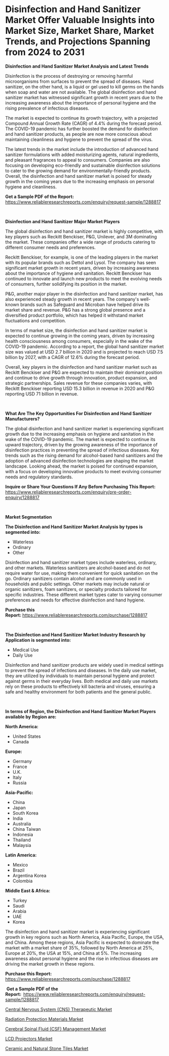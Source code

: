 <p><h1>Disinfection and Hand Sanitizer Market Offer Valuable Insights into Market Size, Market Share, Market Trends, and Projections Spanning from 2024 to 2031</h1></p><p><strong>Disinfection and Hand Sanitizer Market Analysis and Latest Trends</strong></p>
<p><p>Disinfection is the process of destroying or removing harmful microorganisms from surfaces to prevent the spread of diseases. Hand sanitizer, on the other hand, is a liquid or gel used to kill germs on the hands when soap and water are not available. The global disinfection and hand sanitizer market has witnessed significant growth in recent years due to the increasing awareness about the importance of personal hygiene and the rising prevalence of infectious diseases. </p><p>The market is expected to continue its growth trajectory, with a projected Compound Annual Growth Rate (CAGR) of 4.4% during the forecast period. The COVID-19 pandemic has further boosted the demand for disinfection and hand sanitizer products, as people are now more conscious about maintaining cleanliness and hygiene to prevent the spread of the virus. </p><p>The latest trends in the market include the introduction of advanced hand sanitizer formulations with added moisturizing agents, natural ingredients, and pleasant fragrances to appeal to consumers. Companies are also focusing on developing eco-friendly and sustainable disinfection solutions to cater to the growing demand for environmentally-friendly products. Overall, the disinfection and hand sanitizer market is poised for steady growth in the coming years due to the increasing emphasis on personal hygiene and cleanliness.</p></p>
<p><strong>Get a Sample PDF of the Report:&nbsp;</strong> <a href="https://www.reliableresearchreports.com/enquiry/request-sample/1288817">https://www.reliableresearchreports.com/enquiry/request-sample/1288817</a></p>
<p>&nbsp;</p>
<p><strong>Disinfection and Hand Sanitizer Major Market Players</strong></p>
<p><p>The global disinfection and hand sanitizer market is highly competitive, with key players such as Reckitt Benckiser, P&G, Unilever, and 3M dominating the market. These companies offer a wide range of products catering to different consumer needs and preferences.</p><p>Reckitt Benckiser, for example, is one of the leading players in the market with its popular brands such as Dettol and Lysol. The company has seen significant market growth in recent years, driven by increasing awareness about the importance of hygiene and sanitation. Reckitt Benckiser has continued to innovate and launch new products to meet the evolving needs of consumers, further solidifying its position in the market.</p><p>P&G, another major player in the disinfection and hand sanitizer market, has also experienced steady growth in recent years. The company's well-known brands such as Safeguard and Microban have helped drive its market share and revenue. P&G has a strong global presence and a diversified product portfolio, which has helped it withstand market fluctuations and competition.</p><p>In terms of market size, the disinfection and hand sanitizer market is expected to continue growing in the coming years, driven by increasing health consciousness among consumers, especially in the wake of the COVID-19 pandemic. According to a report, the global hand sanitizer market size was valued at USD 2.7 billion in 2020 and is projected to reach USD 7.5 billion by 2027, with a CAGR of 12.6% during the forecast period.</p><p>Overall, key players in the disinfection and hand sanitizer market such as Reckitt Benckiser and P&G are expected to maintain their dominant position and continue to drive growth through innovation, product expansion, and strategic partnerships. Sales revenue for these companies varies, with Reckitt Benckiser reporting USD 15.3 billion in revenue in 2020 and P&G reporting USD 71 billion in revenue.</p></p>
<p>&nbsp;</p>
<p><strong>What Are The Key Opportunities For Disinfection and Hand Sanitizer Manufacturers?</strong></p>
<p><p>The global disinfection and hand sanitizer market is experiencing significant growth due to the increasing emphasis on hygiene and sanitation in the wake of the COVID-19 pandemic. The market is expected to continue its upward trajectory, driven by the growing awareness of the importance of disinfection practices in preventing the spread of infectious diseases. Key trends such as the rising demand for alcohol-based hand sanitizers and the adoption of advanced disinfection technologies are shaping the market landscape. Looking ahead, the market is poised for continued expansion, with a focus on developing innovative products to meet evolving consumer needs and regulatory standards.</p></p>
<p><strong>Inquire or Share Your Questions If Any Before Purchasing This Report:</strong> <a href="https://www.reliableresearchreports.com/enquiry/pre-order-enquiry/1288817">https://www.reliableresearchreports.com/enquiry/pre-order-enquiry/1288817</a></p>
<p>&nbsp;</p>
<p><strong>Market Segmentation</strong></p>
<p><strong>The Disinfection and Hand Sanitizer Market Analysis by types is segmented into:</strong></p>
<p><ul><li>Waterless</li><li>Ordinary</li><li>Other</li></ul></p>
<p><p>Disinfection and hand sanitizer market types include waterless, ordinary, and other markets. Waterless sanitizers are alcohol-based and do not require water for use, making them convenient for quick sanitation on the go. Ordinary sanitizers contain alcohol and are commonly used in households and public settings. Other markets may include natural or organic sanitizers, foam sanitizers, or specialty products tailored for specific industries. These different market types cater to varying consumer preferences and needs for effective disinfection and hand hygiene.</p></p>
<p><strong>Purchase this Report:&nbsp;</strong><a href="https://www.reliableresearchreports.com/purchase/1288817">https://www.reliableresearchreports.com/purchase/1288817</a></p>
<p>&nbsp;</p>
<p><strong>The Disinfection and Hand Sanitizer Market Industry Research by Application is segmented into:</strong></p>
<p><ul><li>Medical Use</li><li>Daily Use</li></ul></p>
<p><p>Disinfection and hand sanitizer products are widely used in medical settings to prevent the spread of infections and diseases. In the daily use market, they are utilized by individuals to maintain personal hygiene and protect against germs in their everyday lives. Both medical and daily use markets rely on these products to effectively kill bacteria and viruses, ensuring a safe and healthy environment for both patients and the general public.</p></p>
<p>&nbsp;</p>
<p><strong>In terms of Region, the Disinfection and Hand Sanitizer Market Players available by Region are:</strong></p>
<p>
    <p> <strong> North America: </strong>
        <ul>
            <li>United States</li>
            <li>Canada</li>
        </ul>
        </p> 
    <p> <strong> Europe: </strong>
        <ul>
            <li>Germany</li>
            <li>France</li>
            <li>U.K.</li>
            <li>Italy</li>
            <li>Russia</li>
        </ul>
        </p> 
    <p> <strong> Asia-Pacific: </strong>
        <ul>
            <li>China</li>
            <li>Japan</li>
            <li>South Korea</li>
            <li>India</li>
            <li>Australia</li>
            <li>China Taiwan</li>
            <li>Indonesia</li>
            <li>Thailand</li>
            <li>Malaysia</li>
        </ul>
        </p> 
    <p> <strong> Latin America: </strong>
        <ul>
            <li>Mexico</li>
            <li>Brazil</li>
            <li>Argentina Korea</li>
            <li>Colombia</li>
        </ul>
        </p> 
    <p> <strong> Middle East & Africa: </strong>
        <ul>
            <li>Turkey</li>
            <li>Saudi</li>
            <li>Arabia</li>
            <li>UAE</li>
            <li>Korea</li>
        </ul>
    </p>
    </p>
<p><p>The disinfection and hand sanitizer market is experiencing significant growth in key regions such as North America, Asia Pacific, Europe, the USA, and China. Among these regions, Asia Pacific is expected to dominate the market with a market share of 35%, followed by North America at 25%, Europe at 20%, the USA at 15%, and China at 5%. The increasing awareness about personal hygiene and the rise in infectious diseases are driving the market growth in these regions.</p></p>
<p><strong>Purchase this Report: </strong><a href="https://www.reliableresearchreports.com/purchase/1288817">https://www.reliableresearchreports.com/purchase/1288817</a></p>
<p>&nbsp;<strong>Get a Sample PDF of the Report:&nbsp;&nbsp;</strong><a href="https://www.reliableresearchreports.com/enquiry/request-sample/1288817">https://www.reliableresearchreports.com/enquiry/request-sample/1288817</a></p>
<p><strong></strong></p>
<p><p><a href="https://fearless-okapi-6c8.notion.site/Central-Nervous-System-CNS-Therapeutic-Market-Research-Report-The-Key-To-Successful-Business-Stra-6bfb39f183b0437b81f1b0ed2dfa4557">Central Nervous System (CNS) Therapeutic Market</a></p><p><a href="https://view.publitas.com/reportprime-1/radiation-protection-materials-market-share-market-new-trends-analysis-report-by-type-by-application-by-end-use-by-region-and-segment-forecasts-2024-2031/">Radiation Protection Materials Market</a></p><p><a href="https://zircon-bluebell-299.notion.site/Cerebral-Spinal-Fluid-CSF-Management-Market-Size-Share-Trends-Analysis-Report-By-Application-R-c94a43389d834d6e9cec935b89fa4e92">Cerebral Spinal Fluid (CSF) Management Market</a></p><p><a href="https://view.publitas.com/reportprime-1/lcd-projectors-market-provides-a-comprehensive-analysis-including-a-macro-overview-of-the-market-as-well-as-micro-details-such-as-market-size-and-competitive-landscape/">LCD Projectors Market</a></p><p><a href="https://scarlet-rocket-c63.notion.site/Ceramic-and-Natural-Stone-Tiles-Market-Analysis-Examines-its-Scope-on-Growth-Opportunities-and-Fore-88375ea19cdb4e76abb2eac89dd5b26f">Ceramic and Natural Stone Tiles Market</a></p></p>